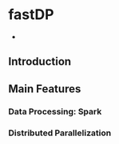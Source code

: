 # fastDP
-
## Introduction

## Main Features
### Data Processing: Spark
### Distributed Parallelization

## 